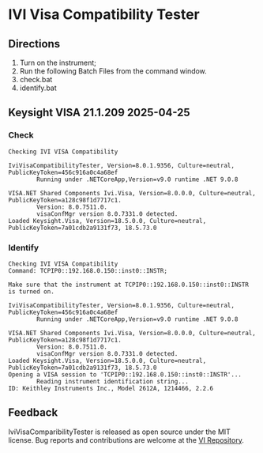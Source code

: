 # IVI Visa Compatibility Tester

## Directions

1. Turn on the instrument;
1. Run the following Batch Files from the command window.
  1. check.bat
  1. identify.bat

## Keysight VISA 21.1.209 2025-04-25


### Check
```
Checking IVI VISA Compatibility

IviVisaCompatibilityTester, Version=8.0.1.9356, Culture=neutral, PublicKeyToken=456c916a0c4a68ef
        Running under .NETCoreApp,Version=v9.0 runtime .NET 9.0.8

VISA.NET Shared Components Ivi.Visa, Version=8.0.0.0, Culture=neutral, PublicKeyToken=a128c98f1d7717c1.
        Version: 8.0.7511.0.
        visaConfMgr version 8.0.7331.0 detected.
Loaded Keysight.Visa, Version=18.5.0.0, Culture=neutral, PublicKeyToken=7a01cdb2a9131f73, 18.5.73.0
```

### Identify
```
Checking IVI VISA Compatibility
Command: TCPIP0::192.168.0.150::inst0::INSTR;

Make sure that the instrument at TCPIP0::192.168.0.150::inst0::INSTR is turned on.

IviVisaCompatibilityTester, Version=8.0.1.9356, Culture=neutral, PublicKeyToken=456c916a0c4a68ef
        Running under .NETCoreApp,Version=v9.0 runtime .NET 9.0.8

VISA.NET Shared Components Ivi.Visa, Version=8.0.0.0, Culture=neutral, PublicKeyToken=a128c98f1d7717c1.
        Version: 8.0.7511.0.
        visaConfMgr version 8.0.7331.0 detected.
Loaded Keysight.Visa, Version=18.5.0.0, Culture=neutral, PublicKeyToken=7a01cdb2a9131f73, 18.5.73.0
Opening a VISA session to 'TCPIP0::192.168.0.150::inst0::INSTR'...
        Reading instrument identification string...
ID: Keithley Instruments Inc., Model 2612A, 1214466, 2.2.6
```

## Feedback

IviVisaComparibilityTester is released as open source under the MIT license.
Bug reports and contributions are welcome at the [VI Repository].

[VI Repository]: https://www.github.com/atecoder/ds.vi.ivi

